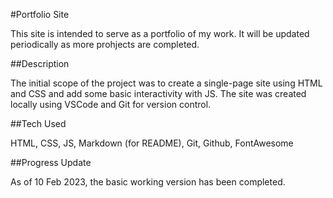 #Portfolio Site

This site is intended to serve as a portfolio of my work.  It will be updated periodically as more prohjects are completed.

##Description

The initial scope of the project was to create a single-page site using HTML and CSS and add some basic interactivity with JS.  The site was created locally using VSCode and Git for version control.

##Tech Used

HTML, CSS, JS, Markdown (for README), Git, Github, FontAwesome

##Progress Update

As of 10 Feb 2023, the basic working version has been completed.
